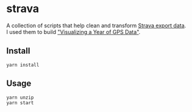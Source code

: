 # strava

A collection of scripts that help clean and transform [Strava export data](https://support.strava.com/hc/en-us/articles/216918437-Exporting-your-Data-and-Bulk-Export).  
I used them to build ["Visualizing a Year of GPS Data"](https://observablehq.com/@camargo/visualizing-a-year-of-gps-data).

## Install

```shell
yarn install
```

## Usage

```shell
yarn unzip
yarn start
```
